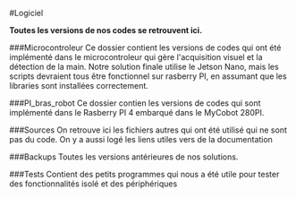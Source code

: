 #Logiciel

**Toutes les versions de nos codes se retrouvent ici.**

###Microcontroleur
Ce dossier contient les versions de codes qui ont été implémenté dans le microcontroleur qui gère l'acquisition visuel et la détection de la main. Notre solution finale utilise le Jetson Nano, mais les scripts devraient tous être fonctionnel sur rasberry PI, en assumant que les libraries sont installées correctement.

###PI_bras_robot
Ce dossier contien les versions de codes qui sont implémenté dans le Rasberry PI 4 embarqué dans le MyCobot 280PI.

###Sources
On retrouve ici les fichiers autres qui ont été utilisé qui ne sont pas du code. On y a aussi logé les liens utiles vers de la documentation 

###Backups
Toutes les versions antérieures de nos solutions.

###Tests
Contient des petits programmes qui nous a été utile pour tester des fonctionnalités isolé et des périphériques
